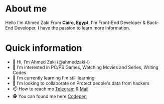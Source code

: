 # About me
Hello I'm Ahmed Zaki From **Cairo, Egypt**, I'm Front-End Developer & Back-End Developer, I have the passion to learn more information.


# Quick information
- 👋 Hi, I’m Ahmed Zaki (@ahmedzaki-i)
- 👀 I’m interested in PC/PS Games, Watching Movies and Series, Writing Codes
- 🌱 I’m currently learning I'm still learning
- 💞️ I’m looking to collaborate on Protect people's data from hackers
- 📫 How to reach me [Telegram]() & [Mail](mailto:ahmedzaki_@outlook.com)
- 🕵 You can found me here [Codepen](https://codepen.io/ahmedzaki)



<!---
ahmedzaki-i/ahmedzaki-i is a ✨ special ✨ repository because its `README.md` (this file) appears on your GitHub profile.
You can click the Preview link to take a look at your changes.
--->
